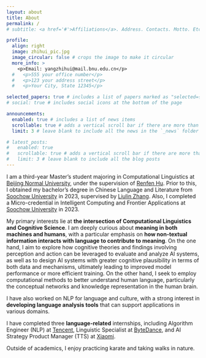 ```yaml
---
layout: about
title: About
permalink: /
# subtitle: <a href='#'>Affiliations</a>. Address. Contacts. Motto. Etc.

profile:
  align: right
  image: zhihui_pic.jpg
  image_circular: false # crops the image to make it circular
  more_info: >
    <p>Email: yangzhihui@mail.bnu.edu.cn</p>
  #   <p>555 your office number</p>
  #   <p>123 your address street</p>
  #   <p>Your City, State 12345</p>

selected_papers: true # includes a list of papers marked as "selected={true}"
# social: true # includes social icons at the bottom of the page

announcements:
  enabled: true # includes a list of news items
  scrollable: true # adds a vertical scroll bar if there are more than 3 news items
  limit: 3 # leave blank to include all the news in the `_news` folder

# latest_posts:
#   enabled: true
#   scrollable: true # adds a vertical scroll bar if there are more than 3 new posts items
#   limit: 3 # leave blank to include all the blog posts
---
```


<!-- Put your address / P.O. box / other info right below your picture. You can also disable any of these elements by editing `profile` property of the YAML header of your `_pages/about.md`. Edit `_bibliography/papers.bib` and Jekyll will render your [publications page](/al-folio/publications/) automatically. -->

<!-- Link to your social media connections, too. This theme is set up to use [Font Awesome icons](https://fontawesome.com/) and [Academicons](https://jpswalsh.github.io/academicons/), like the ones below. Add your Facebook, Twitter, LinkedIn, Google Scholar, or just disable all of them. -->

I am a third-year Master’s student majoring in Computational Linguistics at [Beijing Normal University](https://www.bnu.edu.cn/), under the supervision of [Renfen Hu](http://irishu.cn/). Prior to this, I obtained my bachelor’s degree in Chinese Language and Literature from [Soochow University](https://www.suda.edu.cn/) in 2023, supervised by [Liulin Zhang](https://www.liulinzhang.com/). Also, I completed a Micro-credential in Intelligent Computing and Frontier Applications at [Soochow University](https://www.suda.edu.cn/) in 2023.

My primary interests lie at **the intersection of Computational Linguistics and Cognitive Science**. I am deeply curious about **meaning in both machines and humans**, with a particular emphasis on **how non-textual information interacts with language to contribute to meaning**. On the one hand, I aim to explore how cognitive theories and findings involving perception and action can be leveraged to evaluate and analyze AI systems, as well as to design AI systems with greater cognitive plausibility in terms of both data and mechanisms, ultimately leading to improved model performance or more efficient training. On the other hand, I seek to employ computational methods to better understand human language, particularly the conceptual networks and knowledge representation in the human brain.

I have also worked on NLP for language and culture, with a strong interest in **developing language analysis tools** that can support applications in various domains. 

I have completed three **language-related** internships, including Algorithm Engineer (NLP) at [Tencent](https://www.tencent.com/en-us/), Linguistic Specialist at [ByteDance](https://www.bytedance.com/en/products), and AI Strategy Product Manager (TTS) at [Xiaomi](https://ir.mi.com/corporate-information/company-profile).

Outside of academics, I enjoy practicing karate and taking walks in nature.